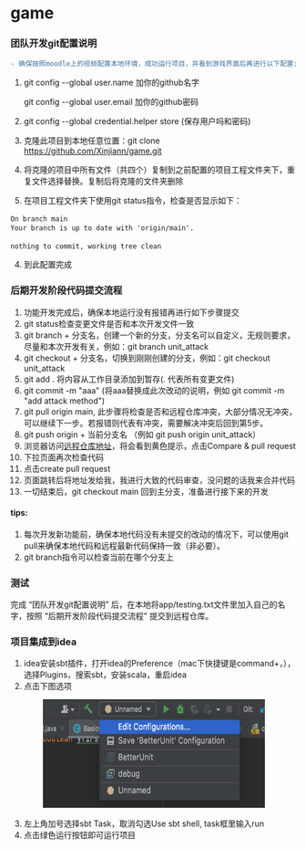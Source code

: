 # game

### 团队开发git配置说明

```diff
- 确保按照moodle上的视频配置本地环境，成功运行项目，并看到游戏界面后再进行以下配置:
```
1. git config --global user.name 加你的github名字

   git config --global user.email 加你的github密码
2. git config --global credential.helper store (保存用户吗和密码)
3. 克隆此项目到本地任意位置：git clone https://github.com/Xinjiann/game.git
4. 将克隆的项目中所有文件（共四个）复制到之前配置的项目工程文件夹下，重复文件选择替换。复制后将克隆的文件夹删除
5. 在项目工程文件夹下使用git status指令，检查是否显示如下：

```
On branch main
Your branch is up to date with 'origin/main'.

nothing to commit, working tree clean
```
4. 到此配置完成

### 后期开发阶段代码提交流程

1. 功能开发完成后，确保本地运行没有报错再进行如下步骤提交
2. git status检查变更文件是否和本次开发文件一致
3. git branch + 分支名，创建一个新的分支，分支名可以自定义，无规则要求，尽量和本次开发有关，例如：git branch unit_attack
4. git checkout + 分支名，切换到刚刚创建的分支，例如：git checkout unit_attack
5. git add . 将内容从工作目录添加到暂存(. 代表所有变更文件)
6. git commit -m "aaa" (将aaa替换成此次改动的说明，例如 git commit -m "add attack method")
7. git pull origin main, 此步骤将检查是否和远程仓库冲突，大部分情况无冲突，可以继续下一步。若报错则代表有冲突，需要解决冲突后回到第5步。
8. git push origin + 当前分支名 （例如 git push origin unit_attack）
9. 浏览器访问[远程仓库地址](https://github.com/Xinjiann/game)，将会看到黄色提示，点击Compare & pull request
10. 下拉页面再次检查代码
11. 点击create pull request
12. 页面跳转后将地址发给我，我进行大致的代码审查，没问题的话我来合并代码
13. 一切结束后，git checkout main 回到主分支，准备进行接下来的开发

#### tips:

1. 每次开发新功能前，确保本地代码没有未提交的改动的情况下，可以使用git pull来确保本地代码和远程最新代码保持一致（非必要）。
2. git branch指令可以检查当前在哪个分支上

### 测试

完成 “团队开发git配置说明” 后，在本地将app/testing.txt文件里加入自己的名字，按照 “后期开发阶段代码提交流程” 提交到远程仓库。

### 项目集成到idea

1. idea安装sbt插件，打开idea的Preference（mac下快捷键是command+，），选择Plugins，搜索sbt，安装scala，重启idea
2. 点击下图选项

<div align=center><img width="390" height="190" src="https://github.com/Xinjiann/Leetcode-notes/blob/main/images/%E6%88%AA%E5%B1%8F2022-02-03%2000.04.58.png"/></div>

3. 左上角加号选择sbt Task，取消勾选Use sbt shell, task框里输入run
4. 点击绿色运行按钮即可运行项目
